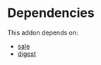 # Dependencies

This addon depends on:

- [sale](../../../../odoo-bringout-oca-ocb-sale)
- [digest](../../../../../oca-ocb-core/odoo-bringout-oca-ocb-digest)
